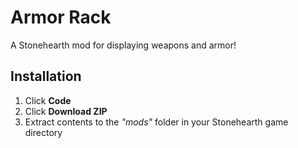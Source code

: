 # Armor Rack
A Stonehearth mod for displaying weapons and armor!

## Installation
1. Click **Code**
2. Click **Download ZIP**
3. Extract contents to the *"mods"* folder in your Stonehearth game directory

